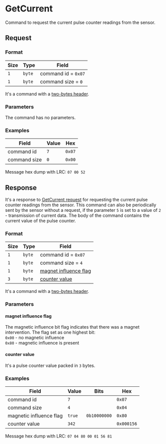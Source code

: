 # GetCurrent

Command to request the current pulse counter readings from the sensor.


## Request

### Format

| Size | Type   | Field               |
| ---- | ------ | ------------------- |
| `1`  | `byte` | command id = `0x07` |
| `1`  | `byte` | command size = `0`  |

It's a command with a [two-bytes header](../message.md#command-with-a-two-bytes-header).

### Parameters

The command has no parameters.

### Examples

| Field        | Value | Hex    |
| ------------ | ----- | ------ |
| command id   | `7`   | `0x07` |
| command size | `0`   | `0x00` |

Message hex dump with LRC: `07 00 52`


## Response

It's a response to [GetCurrent request](./GetCurrent.md#request) for requesting the current pulse counter readings from the sensor.
This command can also be periodically sent by the sensor without a request, if the parameter `5` is set to a value of `2` - transmission of current data.
The body of the command contains the current value of the pulse counter.

### Format

| Size | Type   | Field                                           |
| ---- | ------ | ----------------------------------------------- |
| `1`  | `byte` | command id = `0x07`                             |
| `1`  | `byte` | command size = `4`                              |
| `1`  | `byte` | [magnet influence flag](#magnet-influence-flag) |
| `3`  | `byte` | [counter value](#counter-value)                 |

It's a command with a [two-bytes header](../message.md#command-with-a-two-bytes-header).

### Parameters

#### **magnet influence flag**

The magnetic influence bit flag indicates that there was a magnet intervention.
The flag set as one highest bit:
<br>
`0x00` - no magnetic influence
<br>
`0x80` - magnetic influence is present

#### **counter value**

It's a pulse counter value packed in `3` bytes.

### Examples

| Field                   | Value  | Bits         | Hex        |
| ----------------------- | ------ | ------------ | ---------- |
| command id              | `7`    |              | `0x07`     |
| command size            | `4`    |              | `0x04`     |
| magnetic influence flag | `true` | `0b10000000` | `0x80`     |
| counter value           | `342`  |              | `0x000156` |

Message hex dump with LRC: `07 04 80 00 01 56 81`
